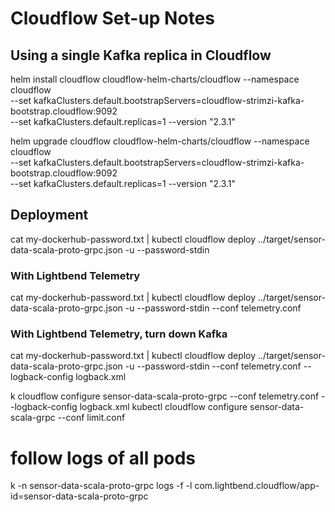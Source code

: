 # Cloudflow Set-up Notes

## Using a single Kafka replica in Cloudflow

helm install cloudflow cloudflow-helm-charts/cloudflow --namespace cloudflow \
  --set kafkaClusters.default.bootstrapServers=cloudflow-strimzi-kafka-bootstrap.cloudflow:9092 \
  --set kafkaClusters.default.replicas=1 --version "2.3.1"

helm upgrade cloudflow cloudflow-helm-charts/cloudflow --namespace cloudflow \
  --set kafkaClusters.default.bootstrapServers=cloudflow-strimzi-kafka-bootstrap.cloudflow:9092 \
  --set kafkaClusters.default.replicas=1 --version "2.3.1"

## Deployment 
cat my-dockerhub-password.txt | kubectl cloudflow deploy ../target/sensor-data-scala-proto-grpc.json -u <dockerhub-username> --password-stdin

### With Lightbend Telemetry
cat my-dockerhub-password.txt | kubectl cloudflow deploy ../target/sensor-data-scala-proto-grpc.json -u <dockerhub-username> --password-stdin --conf telemetry.conf

### With Lightbend Telemetry, turn down Kafka
cat my-dockerhub-password.txt | kubectl cloudflow deploy ../target/sensor-data-scala-proto-grpc.json -u <dockerhub-username> --password-stdin --conf telemetry.conf --logback-config logback.xml

k cloudflow configure sensor-data-scala-proto-grpc --conf telemetry.conf --logback-config logback.xml
kubectl cloudflow configure sensor-data-scala-grpc --conf limit.conf

# follow logs of all pods
k -n sensor-data-scala-proto-grpc logs -f -l com.lightbend.cloudflow/app-id=sensor-data-scala-proto-grpc